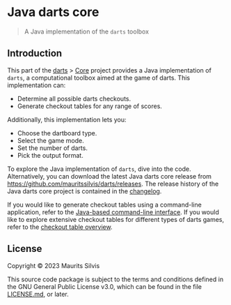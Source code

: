 # Java darts core

> A Java implementation of the `darts` toolbox

## Introduction

This part of the [darts](https://github.com/mauritssilvis/darts) > [Core](https://github.com/mauritssilvis/darts/tree/main/core) project provides a Java implementation of `darts`, a computational toolbox aimed at the game of darts.
This implementation can:

- Determine all possible darts checkouts.
- Generate checkout tables for any range of scores.

Additionally, this implementation lets you:

- Choose the dartboard type.
- Select the game mode.
- Set the number of darts.
- Pick the output format.

To explore the Java implementation of `darts`, dive into the code.
Alternatively, you can download the latest Java darts core release from https://github.com/mauritssilvis/darts/releases.
The release history of the Java darts core project is contained in the [changelog](CHANGELOG.md).

If you would like to generate checkout tables using a command-line application, refer to the [Java-based command-line interface](https://github.com/mauritssilvis/darts/tree/main/cli/java-darts-cli).
If you would like to explore extensive checkout tables for different types of darts games, refer to the [checkout table overview](https://github.com/mauritssilvis/darts/tree/main/tables/md-darts-tables).

## License

Copyright © 2023 Maurits Silvis

This source code package is subject to the terms and conditions defined in the GNU General Public License v3.0, which can be found in the file [LICENSE.md](LICENSE.md), or later.
